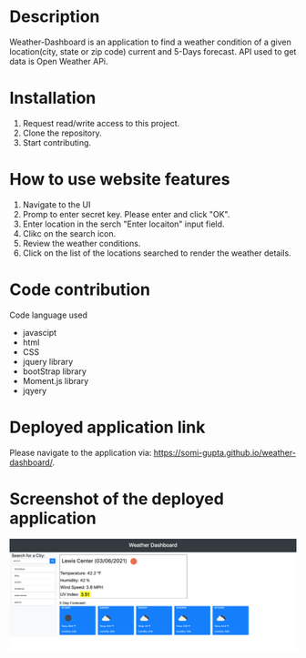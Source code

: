 # Description
Weather-Dashboard is an application to find a weather condition of a given location(city, state or zip code) current and 5-Days forecast. API used to get data is Open Weather APi.


# Installation
1. Request read/write access to this project.
2. Clone the repository.
3. Start contributing.

# How to use website features
1. Navigate to the UI
2. Promp to enter secret key. Please enter and click "OK".
3. Enter location in the serch "Enter locaiton" input field.
4. Clikc on the search icon.
5. Review the weather conditions.
6. Click on the list of the locations searched to render the weather details.

# Code contribution
Code language used 
- javascipt
- html  
- CSS
- jquery library
- bootStrap library
- Moment.js library
- jqyery

# Deployed application link
Please navigate to the application via: https://somi-gupta.github.io/weather-dashboard/.

# Screenshot of the deployed application
![Weather Dashboard](./assets/images/application-screenshot.jpg?raw=true)